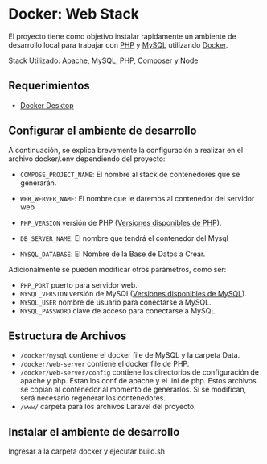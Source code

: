 # Docker: Web Stack
El proyecto tiene como objetivo instalar rápidamente un ambiente de desarrollo local para trabajar con [PHP](https://www.php.net/) y [MySQL](https://www.mysql.com/)
utilizando [Docker](https://www.docker.com). 

Stack Utilizado: Apache, MySQL, PHP, Composer y Node

## Requerimientos
* [Docker Desktop](https://www.docker.com/products/docker-desktop)

## Configurar el ambiente de desarrollo

A continuación, se explica brevemente la configuración a realizar en el archivo docker/.env dependiendo del proyecto:

* `COMPOSE_PROJECT_NAME`: El nombre al stack de contenedores que se generarán.

* `WEB_WERVER_NAME`: El nombre que le daremos al contenedor del servidor web

* `PHP_VERSION` versión de PHP ([Versiones disponibles de PHP](https://github.com/docker-library/docs/blob/master/php/README.md#supported-tags-and-respective-dockerfile-links)).

* `DB_SERVER_NAME`: El nombre que tendrá el contenedor del Mysql

* `MYSQL_DATABASE`: El Nombre de la Base de Datos a Crear.


Adicionalmente se pueden modificar otros parámetros, como ser:
* `PHP_PORT` puerto para servidor web.
* `MYSQL_VERSION` versión de MySQL([Versiones disponibles de MySQL](https://hub.docker.com/_/mysql)).
* `MYSQL_USER` nombre de usuario para conectarse a MySQL.
* `MYSQL_PASSWORD` clave de acceso para conectarse a MySQL.

## Estructura de Archivos

* `/docker/mysql` contiene el docker file de MySQL y la carpeta Data.
* `/docker/web-server` contiene el docker file de PHP.
* `/docker/web-server/config` contiene los directorios de configuración de apache y php. Estan los conf de apache y el .ini de php. Estos archivos se copian al contenedor al momento de generarlos. Si se modifican, será necesario regenerar los contenedores.
* `/www/` carpeta para los archivos Laravel del proyecto.

## Instalar el ambiente de desarrollo
Ingresar a la carpeta docker y ejecutar build.sh

